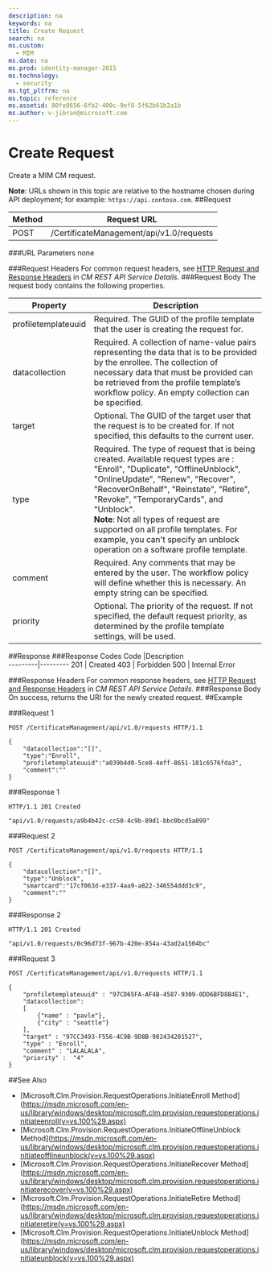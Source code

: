 ```yaml
---
description: na
keywords: na
title: Create Request
search: na
ms.custom: 
  - MIM
ms.date: na
ms.prod: identity-manager-2015
ms.technology: 
  - security
ms.tgt_pltfrm: na
ms.topic: reference
ms.assetid: 80fe0656-6fb2-400c-9ef8-5f62b61b2a1b
ms.author: v-jibran@microsoft.com
---
```

# Create Request
Create a MIM CM request.

**Note**: URLs shown in this topic are relative to the hostname chosen during API deployment; for example: `https://api.contoso.com`.
##Request


Method  |Request URL  
---------|---------
POST     |/CertificateManagement/api/v1.0/requests 

###URL Parameters
none

###Request Headers
For common request headers, see [HTTP Request and Response Headers](CM_REST_API_Service_Details.md#HttpHeaders) in *CM REST API Service Details*.
###Request Body
The request body contains the following properties.

Property | Description
---------|-----------
profiletemplateuuid | Required. The GUID of the profile template that the user is creating the request for.
datacollection | Required. A collection of name-value pairs representing the data that is to be provided by the enrollee. The collection of necessary data that must be provided can be retrieved from the profile template’s workflow policy. An empty collection can be specified.
target | Optional. The GUID of the target user that the request is to be created for. If not specified, this defaults to the current user.
type | Required. The type of request that is being created. Available request types are : "Enroll", "Duplicate", "OfflineUnblock", "OnlineUpdate", "Renew", "Recover", "RecoverOnBehalf", "Reinstate", "Retire", "Revoke", "TemporaryCards", and "Unblock".<br/>**Note**: Not all types of request are supported on all profile templates. For example, you can't specify an unblock operation on a software profile template.
comment | Required. Any comments that may be entered by the user. The workflow policy will define whether this is necessary. An empty string can be specified.
priority | Optional. The priority of the request. If not specified, the default request priority, as determined by the profile template settings, will be used.


##Response
###Response Codes
Code  |Description  
---------|---------
201     | Created
403 | Forbidden
500 | Internal Error

###Response Headers
For common response headers, see [HTTP Request and Response Headers](CM_REST_API_Service_Details.md#HttpHeaders) in *CM REST API Service Details*.
###Response Body
On success, returns the URI for the newly created request.
##Example

###Request 1
```
POST /CertificateManagement/api/v1.0/requests HTTP/1.1

{
    "datacollection":"[]",
    "type":"Enroll",
    "profiletemplateuuid":"a039b4d0-5ce8-4eff-8651-181c6576fda3",
    "comment":""
}
```
###Response 1
```
HTTP/1.1 201 Created

"api/v1.0/requests/a9b4b42c-cc50-4c9b-89d1-bbc0bcd5a099"
``` 
###Request 2
```
POST /CertificateManagement/api/v1.0/requests HTTP/1.1

{  
    "datacollection":"[]",
    "type":"Unblock",
    "smartcard":"17cf063d-e337-4aa9-a822-346554ddd3c9",
    "comment":""
}
```
###Response 2
```
HTTP/1.1 201 Created

"api/v1.0/requests/0c96d73f-967b-420e-854a-43ad2a1504bc"
```       
      
###Request 3
```
POST /CertificateManagement/api/v1.0/requests HTTP/1.1

{
    "profiletemplateuuid" : "97CD65FA-AF4B-4587-9309-0DD6BFD8B4E1",
    "datacollection":
    [
        {"name" : "pavle"},
        {"city" : "seattle"}
    ],
    "target" : "97CC3493-F556-4C9B-9D8B-982434201527",
    "type" : "Enroll",
    "comment" : "LALALALA",
    "priority" :  "4"
}
```
##See Also

- [Microsoft.Clm.Provision.RequestOperations.InitiateEnroll Method](https://msdn.microsoft.com/en-us/library/windows/desktop/microsoft.clm.provision.requestoperations.initiateenroll(v=vs.100%29.aspx)
- [Microsoft.Clm.Provision.RequestOperations.InitiateOfflineUnblock Method](https://msdn.microsoft.com/en-us/library/windows/desktop/microsoft.clm.provision.requestoperations.initiateofflineunblock(v=vs.100%29.aspx)
- [Microsoft.Clm.Provision.RequestOperations.InitiateRecover Method](https://msdn.microsoft.com/en-us/library/windows/desktop/microsoft.clm.provision.requestoperations.initiaterecover(v=vs.100%29.aspx)
- [Microsoft.Clm.Provision.RequestOperations.InitiateRetire Method](https://msdn.microsoft.com/en-us/library/windows/desktop/microsoft.clm.provision.requestoperations.initiateretire(v=vs.100%29.aspx)
- [Microsoft.Clm.Provision.RequestOperations.InitiateUnblock Method](https://msdn.microsoft.com/en-us/library/windows/desktop/microsoft.clm.provision.requestoperations.initiateunblock(v=vs.100%29.aspx)
